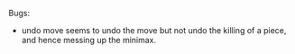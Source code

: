 Bugs:

- undo move seems to undo the move but not undo the killing of a piece, and hence messing up the minimax.
